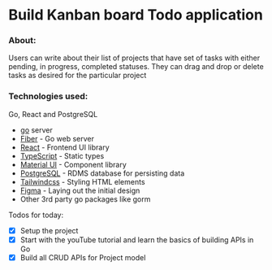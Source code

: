 # **Build Kanban board Todo application**
### **About:**
Users can write about their list of projects that have set of tasks with either pending, in progress, completed statuses. They can drag and drop or delete tasks as desired for the particular project
### **Technologies used:**
Go, React and PostgreSQL

- [go](https://go.dev/) server
- [Fiber](https://gofiber.io/) - Go web server
- [React](https://reactjs.org/) - Frontend UI library
- [TypeScript](https://www.typescriptlang.org/) - Static types
- [Material UI](https://mui.com/) - Component library
- [PostgreSQL](https://www.postgresql.org/) - RDMS database for persisting data
- [Tailwindcss](https://tailwindcss.com/) - Styling HTML elements
- [Figma](https://www.figma.com/) - Laying out the initial design
- Other 3rd party go packages like gorm

Todos for today:
- [X] Setup the project
- [X] Start with the youTube tutorial and learn the basics of building APIs in Go
- [X] Build all CRUD APIs for Project model
